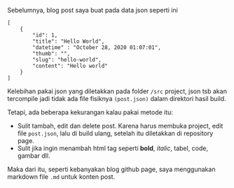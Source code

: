 Sebelumnya, blog post saya buat pada data json seperti ini
```
[
	{
		"id": 1,
		"title": "Hello World",
		"datetime" : "October 28, 2020 01:07:01",
		"thumb": "",
		"slug": "hello-world",
		"content": "Hello world"
	}
]
```
Kelebihan pakai json yang diletakkan pada folder `/src` project, json tsb akan tercompile jadi tidak ada file fisiknya `(post.json)` dalam direktori hasil build.

Tetapi, ada beberapa kekurangan kalau pakai metode itu:
- Sulit tambah, edit dan delete post. Karena harus membuka project, edit file `post.json`, lalu di build ulang, setelah itu diletakkan di repository page.
- Sulit jika ingin menambah html tag seperti **bold**, *italic*, tabel, code, gambar dll.

Maka dari itu, seperti kebanyakan blog github page, saya menggunakan markdown file `.md` untuk konten post.
